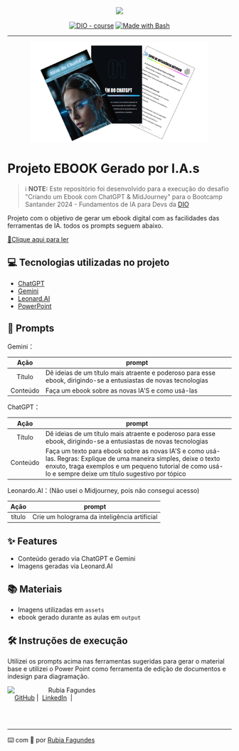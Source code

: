 <p align="center">
    <img width="300" src=".github/assets/IA_5.jpg">
</p>


<p align="center">
<a href="https://dio.me/"><img src="https://img.shields.io/badge/DIO-Course-28DA77?logo=youtube" alt="DIO - course"></a>
<a href="https://www.gnu.org/software/bash/" title="Go to Bash homepage"><img src="https://img.shields.io/badge/Prompt-Project-blue?logo=gnu-bash&amp;logoColor=white" alt="Made with Bash"></a></p>

-------


<p align="center">
<img 
    src="./assets/Imagem_Ebook.png"
    width="400"  
/>
</p>

# Projeto EBOOK Gerado por I.A.s


 > ℹ️ **NOTE:** Este repositório foi desenvolvido para a execução do desafio "Criando um Ebook com ChatGPT & MidJourney" para o Bootcamp Santander 2024 - Fundamentos de IA para Devs da [DIO](https://dio.me)

Projeto com o objetivo de gerar um ebook digital com as facilidades das ferramentas de IA. todos os prompts
seguem abaixo.

<a href="https://github.com/ru-fagundes/Criando_um_Ebook_com_IA/blob/master/output/Ebook_Alem_do_ChatGPT.pdf" title="View PDF now"> 📕Clique aqui para ler</a>

## 💻 Tecnologias utilizadas no projeto

- [ChatGPT](https://chat.openai.com/) 
- [Gemini](https://gemini.google.com/app)
- [Leonard.AI](https://app.leonardo.ai/)
- [PowerPoint](https://www.microsoft.com/en/microsoft-365/powerpoint)

## 🧠 Prompts


Gemini：

|   Ação   | prompt                                                                                                                                                                                                                                                                         |
| :------: | ------------------------------------------------------------------------------------------------------------------------------------------------------------------------------------------------------------------------------------------------------------------------------ |
|  Título  | Dê ideias de um título mais atraente e poderoso para esse ebook, dirigindo-se a entusiastas de novas tecnologias       |
| Conteúdo | Faça um ebook sobre as novas IA'S e como usá-las                                                                       |

ChatGPT：

|   Ação   | prompt                                                                                                                                                                                                                                                                         |
| :------: | ------------------------------------------------------------------------------------------------------------------------------------------------------------------------------------------------------------------------------------------------------------------------------ |
|  Título  | Dê ideias de um título mais atraente e poderoso para esse ebook, dirigindo-se a entusiastas de novas tecnologias       |
| Conteúdo | Faça um texto para ebook sobre as novas IA'S e como usá-las. Regras: Explique de uma maneira simples, deixe o texto enxuto, traga exemplos e um pequeno tutorial de como usá-lo e sempre deixe um título sugestivo por tópico                                         |

Leonardo.AI：(Não usei o Midjourney, pois não consegui acesso)


|  Ação  | prompt                                                                                 |
| :----: | -------------------------------------------------------------------------------------- |
| título | Crie um holograma da inteligência artificial                                           |

## ✨ Features

- Conteúdo gerado via ChatGPT e Gemini
- Imagens geradas via Leonard.AI

## 📚 Materiais

- Imagens utilizadas em `assets`
- ebook gerado durante as aulas em `output`

## 🛠️ Instruções de execução

Utilizei os prompts acima nas ferramentas sugeridas para gerar o material base e utilizei o Power Point como ferramenta de edição de documentos e indesign para diagramação.


<p>
    <img 
      align=left 
      margin=10 
      width=80 
      src="https://avatars.githubusercontent.com/u/161964958?v=4"
    />
    <p>&nbsp&nbsp&nbspRubia Fagundes<br>
    &nbsp&nbsp&nbsp
    <a href="https://github.com/ru-fagundes">
    GitHub</a>&nbsp;|&nbsp;
    <a href="www.linkedin.com/in/rubiafagundes">
    LinkedIn</a>
&nbsp;|&nbsp;</p>
</p>
<br/><br/>
<p>


---

⌨️ com 💜 por [Rubia Fagundes](https://github.com/ru-fagundes)
